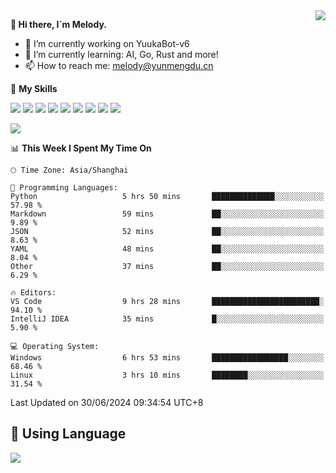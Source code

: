 <a href="#">
  <img align="right" src="https://github-readme-stats.vercel.app/api?username=melodyyuuka&count_private=true&show_icons=true" />
</a>

**👋 Hi there, I`m Melody.**

- 🔭 I’m currently working on YuukaBot-v6
- 🌱 I’m currently learning: AI, Go, Rust and more!
- 📫 How to reach me: melody@yunmengdu.cn

🌟 **My Skills** 

![](https://img.shields.io/badge/-Python-3e74a2?style=flat-square&logo=Python&logoColor=fff)
![](https://img.shields.io/badge/-Java-007396?style=flat-square&logo=OpenJDK&logoColor=fff)
![](https://img.shields.io/badge/-Node.js-339933?style=flat-square&logo=Node.js&logoColor=fff)
![](https://img.shields.io/badge/-Git-f05032?style=flat-square&logo=git&logoColor=fff)
![](https://img.shields.io/badge/-PostgreSQL-4169e1?style=flat-square&logo=PostgreSQL&logoColor=fff)
![](https://img.shields.io/badge/-Rust-000000?style=flat-square&logo=rust&logoColor=fff)
![](https://img.shields.io/badge/-VSCode-007acc?style=flat-square&logo=Visual-Studio-Code&logoColor=fff)
![](https://img.shields.io/badge/-FastAPI-009688?style=flat-square&logo=FastAPI&logoColor=fff)
![](https://img.shields.io/badge/-Linux-000000?style=flat-square&logo=Linux&logoColor=fff)


![](https://wakatime.com/badge/user/fa6dc0e2-47c5-4d2d-ae45-69fec6f2122c.svg)

<!--START_SECTION:waka-->
📊 **This Week I Spent My Time On** 

```text
🕑︎ Time Zone: Asia/Shanghai

💬 Programming Languages: 
Python                   5 hrs 50 mins       ██████████████░░░░░░░░░░░   57.98 % 
Markdown                 59 mins             ██░░░░░░░░░░░░░░░░░░░░░░░    9.89 % 
JSON                     52 mins             ██░░░░░░░░░░░░░░░░░░░░░░░    8.63 % 
YAML                     48 mins             ██░░░░░░░░░░░░░░░░░░░░░░░    8.04 % 
Other                    37 mins             ██░░░░░░░░░░░░░░░░░░░░░░░    6.29 % 

🔥 Editors: 
VS Code                  9 hrs 28 mins       ████████████████████████░   94.10 % 
IntelliJ IDEA            35 mins             █░░░░░░░░░░░░░░░░░░░░░░░░    5.90 % 

💻 Operating System: 
Windows                  6 hrs 53 mins       █████████████████░░░░░░░░   68.46 % 
Linux                    3 hrs 10 mins       ████████░░░░░░░░░░░░░░░░░   31.54 % 
```


 Last Updated on 30/06/2024 09:34:54 UTC+8
<!--END_SECTION:waka-->

## 🥰 **Using Language**

![](https://github-readme-stats.vercel.app/api/wakatime?username=MelodyYuyuko&layout=compact&hide_border=true)
